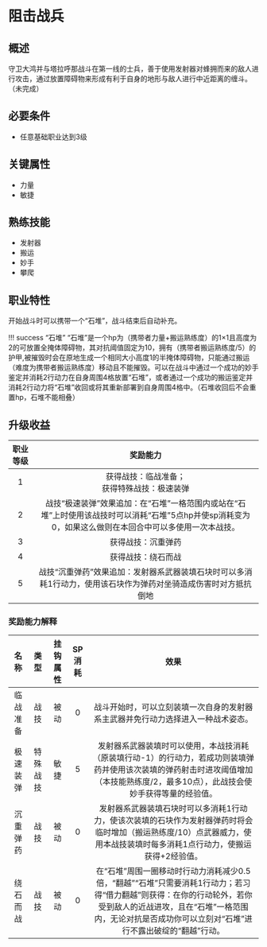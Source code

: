 # 阻击战兵

## 概述

守卫大鸿并与塔拉呼那战斗在第一线的士兵，善于使用发射器对蜂拥而来的敌人进行攻击，通过放置障碍物来形成有利于自身的地形与敌人进行中近距离的缠斗。（未完成）

## 必要条件

* 任意基础职业达到3级

## 关键属性

* 力量
* 敏捷

## 熟练技能
 
* 发射器
* 搬运
* 妙手
* 攀爬

## 职业特性

开始战斗时可以携带一个“石堆”，战斗结束后自动补充。

!!! success “石堆”
    “石堆”是一个hp为（携带者力量+搬运熟练度）的1×1且高度为2的可放置全掩体障碍物，其对抗阈值固定为10，拥有（携带者搬运熟练度/5）的护甲,被摧毁时会在原地生成一个相同大小高度1的半掩体障碍物，只能通过搬运（难度为携带者搬运熟练度）移动且不能摧毁。可以在战斗中通过一个成功的妙手鉴定并消耗2行动力在自身周围4格放置“石堆”，或者通过一个成功的搬运鉴定并消耗2行动力将“石堆”收回或将其重新部署到自身周围4格中。（石堆收回后不会重置hp，石堆不能相叠）

## 升级收益

职业等级|奖励能力
:--:|:--:
1|获得战技：临战准备；<br>获得特殊战技：极速装弹
2|战技“极速装弹”效果追加：在“石堆”一格范围内或站在“石堆”上时使用该战技时可以消耗“石堆”5点hp并使sp消耗变为0，如果这么做则在本回合中可以多使用一次本战技。
3|获得战技：沉重弹药
4|获得战技：绕石而战
5|战技“沉重弹药”效果追加：发射器系武器装填石块时可以多消耗1行动力，使用该石块作为弹药对坐骑造成伤害时对方抵抗倒地

### 奖励能力解释

名称|类型|挂钩属性|SP消耗|效果
:--:|:--:|:--:|:--:|:--:
临战准备|战技|被动|0|战斗开始时，可以立刻装填一次自身的发射器系主武器并免行动力选择进入一种战术姿态。
极速装弹|特殊战技|敏捷|5|发射器系武器装填时可以使用，本战技消耗（原装填行动-1）的行动力，若成功则装填弹药并使用该次装填的弹药射击时进攻阈值增加（本技能熟练度/2，最多10点），此战技会使妙手获得等量的经验值。
沉重弹药|战技|被动|0|发射器系武器装填石块时可以多消耗1行动力，使该次装填的石块作为发射器弹药时将会临时增加（搬运熟练度/10）点武器威力，使用本战技装填时每多消耗1点行动力，使搬运获得+2经验值。
绕石而战|战技|被动|0|在“石堆”周围一圈移动时行动力消耗减少0.5倍，“翻越”“石堆”只需要消耗1行动力；若习得“借力翻越”则获得：在你的行动轮外，若你受到敌人的近战进攻，且在“石堆”一格范围内，无论对抗是否成功你可以立刻对“石堆”进行不露出破绽的“翻越”行动。

